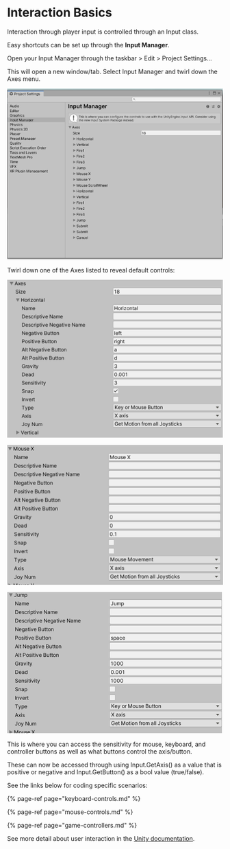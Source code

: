 # Interaction Basics

Interaction through player input is controlled through an Input class.

Easy shortcuts can be set up through the **Input Manager**.

Open your Input Manager through the taskbar &gt; Edit &gt; Project Settings...

This will open a new window/tab. Select Input Manager and twirl down the Axes menu.

![](../.gitbook/assets/image%20%28156%29.png)

Twirl down one of the Axes listed to reveal default controls:

![Default settings for the Horizontal axis \(for Keyboard\)](../.gitbook/assets/image%20%28160%29.png)

![Default settings for the Mouse X axis \(for Mouse control\)](../.gitbook/assets/image%20%28161%29.png)

![Default settings for the Jump button \(for Keyboard\)](../.gitbook/assets/image%20%28154%29.png)

This is where you can access the sensitivity for mouse, keyboard, and controller buttons as well as what buttons control the axis/button.

These can now be accessed through using Input.GetAxis\(\) as a value that is positive or negative and Input.GetButton\(\) as a bool value \(true/false\).

See the links below for coding specific scenarios:

{% page-ref page="keyboard-controls.md" %}

{% page-ref page="mouse-controls.md" %}

{% page-ref page="game-controllers.md" %}

See more detail about user interaction in the [Unity documentation](https://docs.unity3d.com/Manual/Input.html).

